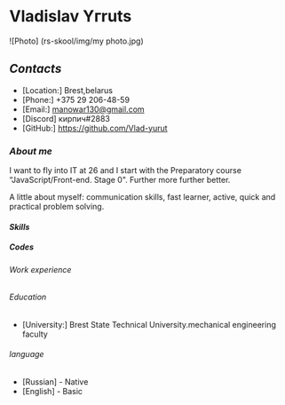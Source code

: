 #  **Vladislav Yгruts**

![Photo] (rs-skool/img/my photo.jpg)

## *Contacts*
* [Location:] Brest,belarus
* [Phone:] +375 29 206-48-59
* [Email:] manowar130@gmail.com
* [Discord] кирпич#2883
* [GitHub:] <https://github.com/Vlad-yurut>

### *About me*
I want to fly into IT at 26 and I start with the Preparatory course “JavaScript/Front-end. Stage 0". Further more further better.

A little about myself: communication skills, fast learner, active, quick and practical problem solving.

#### *Skills*

##### *Codes*

###### *Work experience*

###### *Education*
 * [University:] Brest State Technical University.mechanical engineering faculty

###### *language*
* [Russian] - Native
* [English] - Basic